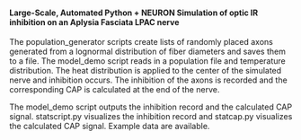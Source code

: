 #### Large-Scale, Automated Python + NEURON Simulation of optic IR inhibition on an Aplysia Fasciata LPAC nerve

The population_generator scripts create lists of randomly placed axons generated from a lognormal distribution of fiber diameters and saves them to a file.
The model_demo script reads in a population file and temperature distribution. The heat distribution is applied to the center of the simulated nerve and inhibition occurs. The inhibition of the axons is recorded and the corresponding CAP is calculated at the end of the nerve.

The model_demo script outputs the inhibition record and the calculated CAP signal. statscript.py visualizes the inhibition record and statcap.py visualizes the calculated CAP signal. Example data are available.
